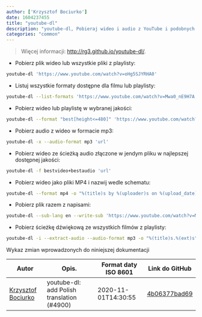 ```yaml
---
author: ['Krzysztof Bociurko']
date: 1604237455
title: "youtube-dl"
description: "youtube-dl, Pobieraj wideo i audio z YouTube i podobnych portali"
categories: "common"
---
```

> Więcej informacji: <http://rg3.github.io/youtube-dl/>.

- Pobierz plik wideo lub wszystkie pliki z playlisty:

```bash
youtube-dl 'https://www.youtube.com/watch?v=oHg5SJYRHA0'
```

- Listuj wszystkie formaty dostępne dla filmu lub playlisty:

```bash
youtube-dl --list-formats 'https://www.youtube.com/watch?v=Mwa0_nE9H7A'
```

- Pobierz wideo lub playlistę w wybranej jakości:

```bash
youtube-dl --format "best[height<=480]" 'https://www.youtube.com/watch?v=oHg5SJYRHA0'
```

- Pobierz audio z wideo w formacie mp3:

```bash
youtube-dl -x --audio-format mp3 'url'
```

- Pobierz wideo ze ścieżką audio złączone w jendym pliku w najlepszej dostępnej jakości:

```bash
youtube-dl -f bestvideo+bestaudio 'url'
```

- Pobierz wideo jako pliki MP4 i nazwij wedle schematu:

```bash
youtube-dl --format mp4 -o "%(title)s by %(uploader)s on %(upload_date)s in %(playlist)s.%(ext)s" 'url'
```

- Pobierz plik razem z napisami:

```bash
youtube-dl --sub-lang en --write-sub 'https://www.youtube.com/watch?v=Mwa0_nE9H7A'
```

- Pobierz ścieżkę dźwiękową ze wszystkich filmów z playlisty:

```bash
youtube-dl -i --extract-audio --audio-format mp3 -o "%(title)s.%(ext)s" 'adres_url_playlisty'
```
Wykaz zmian wprowadzonych do niniejszej dokumentacji


Autor | Opis. | Format daty ISO 8601 | Link do GitHub
------|-----|-----|-----
[Krzysztof Bociurko](mailto:chanibal@users.noreply.github.com) | youtube-dl: add Polish translation (#4900) | 2020-11-01T14:30:55 | [4b06377bad69](https://github.com/tldr-pages/tldr/commit/4b06377bad69922dc63d93cf8e9979cb218652ca)

